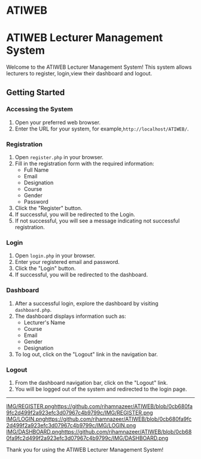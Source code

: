 # ATIWEB
# ATIWEB Lecturer Management System

Welcome to the ATIWEB Lecturer Management System! This system allows lecturers to register, login,view their dashboard and logout.

## Getting Started

### Accessing the System

1. Open your preferred web browser.
2. Enter the URL for your system, for example,`http://localhost/ATIWEB/`.


### Registration

1. Open `register.php` in your browser.
2. Fill in the registration form with the required information:
   - Full Name
   - Email
   - Designation
   - Course
   - Gender
   - Password
3. Click the "Register" button.
4. If successful, you will be redirected to the Login.
5. If not successful, you will see a message indicating not successful registration.

### Login

1. Open `login.php` in your browser.
2. Enter your registered email and password.
3. Click the "Login" button.
4. If successful, you will be redirected to the dashboard.

### Dashboard

1. After a successful login, explore the dashboard by visiting `dashboard.php`.
2. The dashboard displays information such as:
   - Lecturer's Name
   - Course
   - Email
   - Gender
   - Designation
3. To log out, click on the "Logout" link in the navigation bar.

### Logout

1. From the dashboard navigation bar, click on the "Logout" link.
2. You will be logged out of the system and redirected to the login page.

---
[IMG/REGISTER.png](https://github.com/rihamnazeer/ATIWEB/blob/0cb680fa9fc2d499f2a923efc3d07967c4b9799c/IMG/REGISTER.png)https://github.com/rihamnazeer/ATIWEB/blob/0cb680fa9fc2d499f2a923efc3d07967c4b9799c/IMG/REGISTER.png
[IMG/LOGIN.png](https://github.com/rihamnazeer/ATIWEB/blob/0cb680fa9fc2d499f2a923efc3d07967c4b9799c/IMG/LOGIN.png)https://github.com/rihamnazeer/ATIWEB/blob/0cb680fa9fc2d499f2a923efc3d07967c4b9799c/IMG/LOGIN.png
[IMG/DASHBOARD.png](https://github.com/rihamnazeer/ATIWEB/blob/0cb680fa9fc2d499f2a923efc3d07967c4b9799c/IMG/DASHBOARD.png)https://github.com/rihamnazeer/ATIWEB/blob/0cb680fa9fc2d499f2a923efc3d07967c4b9799c/IMG/DASHBOARD.png

Thank you for using the ATIWEB Lecturer Management System!
